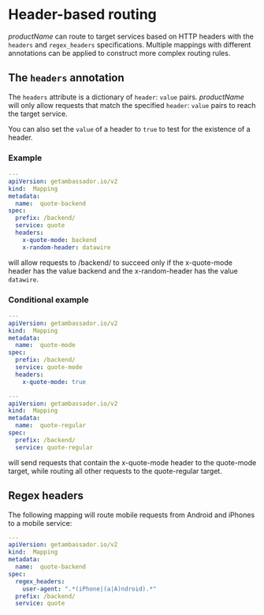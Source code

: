 # Header-based routing

$productName$ can route to target services based on HTTP headers with the `headers` and `regex_headers` specifications. Multiple mappings with different annotations can be applied to construct more complex routing rules.

## The `headers` annotation

The `headers` attribute is a dictionary of `header`: `value` pairs. $productName$ will only allow requests that match the specified `header`: `value` pairs to reach the target service.

You can also set the `value` of a header to `true` to test for the existence of a header.

### Example

```yaml
---
apiVersion: getambassador.io/v2
kind:  Mapping
metadata:
  name:  quote-backend
spec:
  prefix: /backend/
  service: quote
  headers:
    x-quote-mode: backend
    x-random-header: datawire
```

will allow requests to /backend/ to succeed only if the x-quote-mode header has the value backend and the x-random-header has the value `datawire`.

### Conditional example

```yaml
---
apiVersion: getambassador.io/v2
kind:  Mapping
metadata:
  name:  quote-mode
spec:
  prefix: /backend/
  service: quote-mode
  headers:
    x-quote-mode: true

---
apiVersion: getambassador.io/v2
kind:  Mapping
metadata:
  name:  quote-regular
spec:
  prefix: /backend/
  service: quote-regular
```

will send requests that contain the x-quote-mode header to the quote-mode target, while routing all other requests to the quote-regular target.

## Regex headers

The following mapping will route mobile requests from Android and iPhones to a mobile service:

```yaml
---
apiVersion: getambassador.io/v2
kind:  Mapping
metadata:
  name:  quote-backend
spec:
  regex_headers:
    user-agent: ".*(iPhone|(a|A)ndroid).*"
  prefix: /backend/
  service: quote
```
